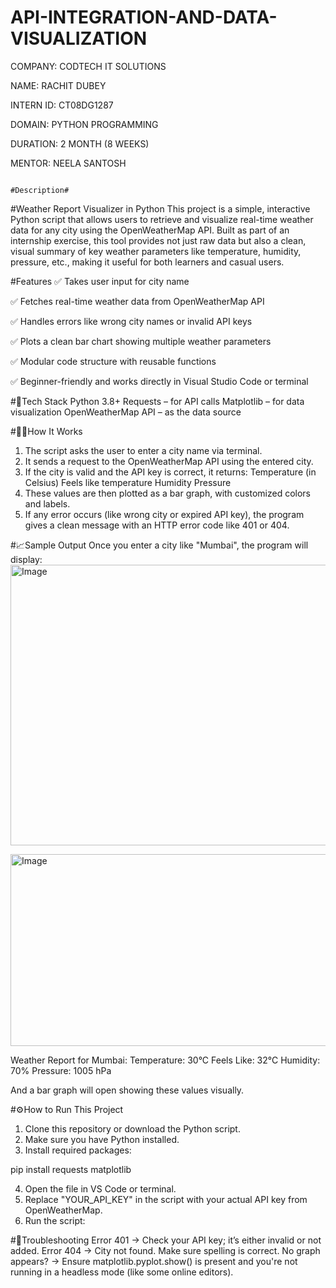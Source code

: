 # API-INTEGRATION-AND-DATA-VISUALIZATION

COMPANY: CODTECH IT SOLUTIONS

NAME: RACHIT DUBEY

INTERN ID: CT08DG1287

DOMAIN: PYTHON PROGRAMMING

DURATION: 2 MONTH (8 WEEKS)

MENTOR: NEELA SANTOSH


                                                                                #Description#


#Weather Report Visualizer in Python
This project is a simple, interactive Python script that allows users to retrieve and visualize real-time weather data for any city using the OpenWeatherMap API. Built as part of an internship exercise, this tool provides not just raw data but also a clean, visual summary of key weather parameters like temperature, humidity, pressure, etc., making it useful for both learners and casual users.


#Features
✅ Takes user input for city name

✅ Fetches real-time weather data from OpenWeatherMap API

✅ Handles errors like wrong city names or invalid API keys

✅ Plots a clean bar chart showing multiple weather parameters

✅ Modular code structure with reusable functions

✅ Beginner-friendly and works directly in Visual Studio Code or terminal


#🔧Tech Stack
Python 3.8+
Requests – for API calls
Matplotlib – for data visualization
OpenWeatherMap API – as the data source


#🧑‍💻How It Works
1. The script asks the user to enter a city name via terminal.
2. It sends a request to the OpenWeatherMap API using the entered city.
3. If the city is valid and the API key is correct, it returns:
Temperature (in Celsius)
Feels like temperature
Humidity
Pressure
4. These values are then plotted as a bar graph, with customized colors and labels.
5. If any error occurs (like wrong city or expired API key), the program gives a clean message with an HTTP error code like 401 or 404.


#📈Sample Output
Once you enter a city like "Mumbai", the program will display:
<img width="700" height="449" alt="Image" src="https://github.com/user-attachments/assets/e5c70230-c857-4182-be2f-86929292e11d" />

<img width="708" height="307" alt="Image" src="https://github.com/user-attachments/assets/4b782045-0b01-4b85-92b0-6faedcbf30bf" />

Weather Report for Mumbai:
Temperature: 30°C
Feels Like: 32°C
Humidity: 70%
Pressure: 1005 hPa

And a bar graph will open showing these values visually.

#⚙How to Run This Project
1. Clone this repository or download the Python script.
2. Make sure you have Python installed.
3. Install required packages:
   
pip install requests matplotlib

4. Open the file in VS Code or terminal.
5. Replace "YOUR_API_KEY" in the script with your actual API key from OpenWeatherMap.
6. Run the script:


#🚧Troubleshooting
Error 401 → Check your API key; it’s either invalid or not added.
Error 404 → City not found. Make sure spelling is correct.
No graph appears? → Ensure matplotlib.pyplot.show() is present and you're not running in a headless mode (like some online editors).
